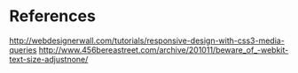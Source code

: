References
===
http://webdesignerwall.com/tutorials/responsive-design-with-css3-media-queries
http://www.456bereastreet.com/archive/201011/beware_of_-webkit-text-size-adjustnone/
